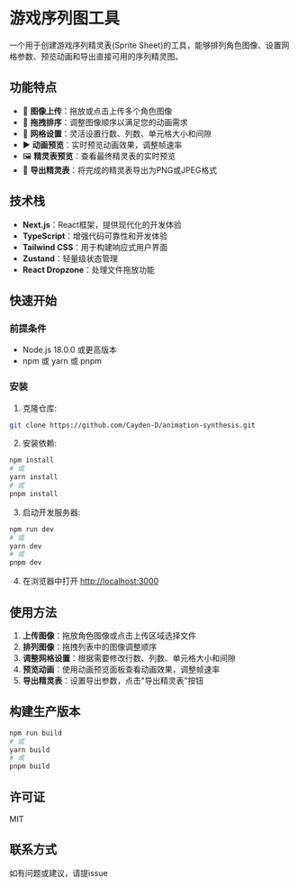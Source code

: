 # 游戏序列图工具

一个用于创建游戏序列精灵表(Sprite Sheet)的工具，能够排列角色图像、设置网格参数、预览动画和导出直接可用的序列精灵图。

## 功能特点

- 📁 **图像上传**：拖放或点击上传多个角色图像
- 🔄 **拖拽排序**：调整图像顺序以满足您的动画需求
- 📏 **网格设置**：灵活设置行数、列数、单元格大小和间隙
- ▶️ **动画预览**：实时预览动画效果，调整帧速率
- 🖼️ **精灵表预览**：查看最终精灵表的实时预览
- 💾 **导出精灵表**：将完成的精灵表导出为PNG或JPEG格式

## 技术栈

- **Next.js**：React框架，提供现代化的开发体验
- **TypeScript**：增强代码可靠性和开发体验
- **Tailwind CSS**：用于构建响应式用户界面
- **Zustand**：轻量级状态管理
- **React Dropzone**：处理文件拖放功能

## 快速开始

### 前提条件

- Node.js 18.0.0 或更高版本
- npm 或 yarn 或 pnpm

### 安装

1. 克隆仓库:

```bash
git clone https://github.com/Cayden-D/animation-synthesis.git
```

2. 安装依赖:

```bash
npm install
# 或
yarn install
# 或
pnpm install
```

3. 启动开发服务器:

```bash
npm run dev
# 或
yarn dev
# 或
pnpm dev
```

4. 在浏览器中打开 [http://localhost:3000](http://localhost:3000)

## 使用方法

1. **上传图像**：拖放角色图像或点击上传区域选择文件
2. **排列图像**：拖拽列表中的图像调整顺序
3. **调整网格设置**：根据需要修改行数、列数、单元格大小和间隙
4. **预览动画**：使用动画预览面板查看动画效果，调整帧速率
5. **导出精灵表**：设置导出参数，点击"导出精灵表"按钮

## 构建生产版本

```bash
npm run build
# 或
yarn build
# 或
pnpm build
```

## 许可证

MIT

## 联系方式

如有问题或建议，请提issue
